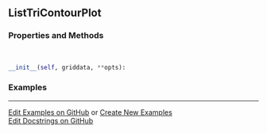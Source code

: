 ## <a id="McUtils.Plots.Plots.ListTriContourPlot">ListTriContourPlot</a>


### Properties and Methods
<a id="McUtils.Plots.Plots.ListTriContourPlot.__init__" class="docs-object-method">&nbsp;</a>
```python
__init__(self, griddata, **opts): 
```

### Examples


___

[Edit Examples on GitHub](https://github.com/McCoyGroup/References/edit/gh-pages/Documentation/examples/McUtils/Plots/Plots/ListTriContourPlot.md) or 
[Create New Examples](https://github.com/McCoyGroup/References/new/gh-pages/?filename=Documentation/examples/McUtils/Plots/Plots/ListTriContourPlot.md) <br/>
[Edit Docstrings on GitHub](https://github.com/McCoyGroup/McUtils/edit/master/Plots/Plots.py?message=Update%20Docs)
